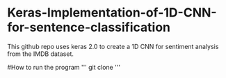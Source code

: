 # Keras-Implementation-of-1D-CNN-for-sentence-classification
This github repo uses keras 2.0 to create a 1D CNN for sentiment analysis from the IMDB dataset. 

#How to run the program 
'''
git clone 
'''
